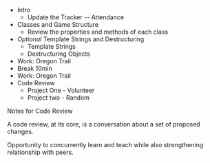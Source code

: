 - Intro
  - Update the Tracker
  -- Attendance
- Classes and Game Structure
  - Review the properties and methods of each class
- _Optional_ Template Strings and Destructuring
  - Template Strings 
  - Destructuring Objects
- Work: Oregon Trail 
- Break 10min
- Work: Oregon Trail
- Code Review 
  - Project One - Volunteer
  - Project two - Random 
  
Notes for Code Review

A code review, at its core, is a conversation about a set of proposed changes.

Opportunity to concurrently learn and teach while also strengthening relationship with peers.
